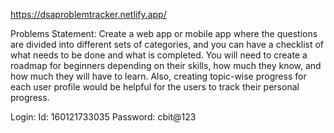 https://dsaproblemtracker.netlify.app/

Problems Statement:
Create a web app or mobile app where the questions are divided into different sets of categories, and you can have a checklist of what needs to be done and what is completed. You will need to create a roadmap for beginners depending on their skills, how much they know, and how much they will have to learn. Also, creating topic-wise progress for each user profile would be helpful for the users to track their personal progress. 

Login:
Id: 160121733035
Password: cbit@123


